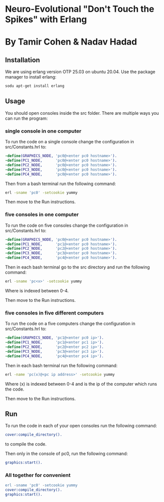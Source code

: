 # Neuro-Evolutional "Don't Touch the Spikes" with Erlang
# By Tamir Cohen & Nadav Hadad


## Installation
We are using erlang version OTP 25.03 on ubuntu 20.04.
Use the package manager to install erlang:
```bash
sodu apt-get install erlang
```

## Usage
You should open consoles inside the src folder.
There are multiple ways you can run the program:

### single console in one computer
To run the code on a single console change the configuration in src/Constants.hrl to:
```erlang
-define(GRAPHICS_NODE, 'pc0@<enter pc0 hostname>').
-define(PC1_NODE,      'pc0@<enter pc0 hostname>').
-define(PC2_NODE,      'pc0@<enter pc0 hostname>').
-define(PC3_NODE,      'pc0@<enter pc0 hostname>').
-define(PC4_NODE,      'pc0@<enter pc0 hostname>').
```
Then from a bash terminal run the following command:
```bash
erl -sname 'pc0' -setcookie yummy
```
Then move to the Run instructions.

### five consoles in one computer
To run the code on five consoles change the configuration in src/Constants.hrl to:
```erlang
-define(GRAPHICS_NODE, 'pc0@<enter pc0 hostname>').
-define(PC1_NODE,      'pc1@<enter pc0 hostname>').
-define(PC2_NODE,      'pc2@<enter pc0 hostname>').
-define(PC3_NODE,      'pc3@<enter pc0 hostname>').
-define(PC4_NODE,      'pc4@<enter pc0 hostname>').
```
Then in each bash terminal go to the src directory and run the following command:
```bash
erl -sname 'pc<x>' -setcookie yummy
```
Where <x> is indexed between 0-4.

Then move to the Run instructions.

### five consoles in five different computers
To run the code on a five computers change the configuration in src/Constants.hrl to:

```erlang
-define(GRAPHICS_NODE, 'pc1@<enter pc0 ip>').
-define(PC1_NODE,      'pc1@<enter pc1 ip>').
-define(PC2_NODE,      'pc2@<enter pc2 ip>').
-define(PC3_NODE,      'pc3@<enter pc3 ip>').
-define(PC4_NODE,      'pc4@<enter pc4 ip>').
```

Then in each bash terminal run the following command:
```bash
erl -name 'pc(x)@<pc ip address>' -setcookie yummy
```
Where (x) is indexed between 0-4 and <pc ip address> is the ip of the computer which runs the code.

Then move to the Run instructions.

## Run
To run the code in each of your open consoles run the following command:
```erlang
cover:compile_directory().
```
to compile the code.

Then only in the console of pc0, run the following command:
```erlang
graphics:start().
```

### All together for convenient
```erlang
erl -sname 'pc0' -setcookie yummy
cover:compile_directory().
graphics:start().
```